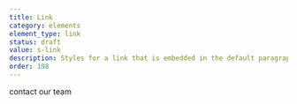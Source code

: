 ```yaml
---
title: Link
category: elements
element_type: link
status: draft
value: s-link
description: Styles for a link that is embedded in the default paragraph text.
order: 198
---
```

<a class="s-link">contact our team</a>
